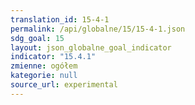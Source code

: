 ```yaml
---
translation_id: 15-4-1
permalink: /api/globalne/15/15-4-1.json
sdg_goal: 15
layout: json_globalne_goal_indicator
indicator: "15.4.1"
zmienne: ogółem
kategorie: null
source_url: experimental
---
```

